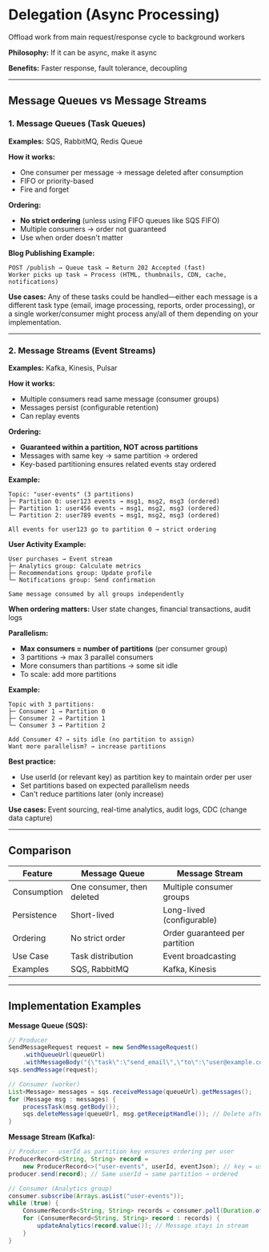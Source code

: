 # Delegation (Async Processing)

Offload work from main request/response cycle to background workers

**Philosophy:** If it can be async, make it async

**Benefits:** Faster response, fault tolerance, decoupling

---

## Message Queues vs Message Streams

### 1. Message Queues (Task Queues)

**Examples:** SQS, RabbitMQ, Redis Queue

**How it works:**
- One consumer per message → message deleted after consumption
- FIFO or priority-based
- Fire and forget

**Ordering:**
- **No strict ordering** (unless using FIFO queues like SQS FIFO)
- Multiple consumers → order not guaranteed
- Use when order doesn't matter

**Blog Publishing Example:**
```
POST /publish → Queue task → Return 202 Accepted (fast)
Worker picks up task → Process (HTML, thumbnails, CDN, cache, notifications)
```

**Use cases:** Any of these tasks could be handled—either each message is a different task type (email, image processing, reports, order processing), or a single worker/consumer might process any/all of them depending on your implementation.

---

### 2. Message Streams (Event Streams)

**Examples:** Kafka, Kinesis, Pulsar

**How it works:**
- Multiple consumers read same message (consumer groups)
- Messages persist (configurable retention)
- Can replay events

**Ordering:**
- **Guaranteed within a partition, NOT across partitions**
- Messages with same key → same partition → ordered
- Key-based partitioning ensures related events stay ordered

**Example:**
```
Topic: "user-events" (3 partitions)
├─ Partition 0: user123 events → msg1, msg2, msg3 (ordered)
├─ Partition 1: user456 events → msg1, msg2, msg3 (ordered)
└─ Partition 2: user789 events → msg1, msg2, msg3 (ordered)

All events for user123 go to partition 0 → strict ordering
```

**User Activity Example:**
```
User purchases → Event stream
├─ Analytics group: Calculate metrics
├─ Recommendations group: Update profile
└─ Notifications group: Send confirmation

Same message consumed by all groups independently
```

**When ordering matters:** User state changes, financial transactions, audit logs

**Parallelism:**
- **Max consumers = number of partitions** (per consumer group)
- 3 partitions → max 3 parallel consumers
- More consumers than partitions → some sit idle
- To scale: add more partitions

**Example:**
```
Topic with 3 partitions:
├─ Consumer 1 → Partition 0
├─ Consumer 2 → Partition 1
└─ Consumer 3 → Partition 2

Add Consumer 4? → sits idle (no partition to assign)
Want more parallelism? → increase partitions
```

**Best practice:** 
- Use userId (or relevant key) as partition key to maintain order per user
- Set partitions based on expected parallelism needs
- Can't reduce partitions later (only increase)

**Use cases:** Event sourcing, real-time analytics, audit logs, CDC (change data capture)

---

## Comparison

| Feature | Message Queue | Message Stream |
|---------|---------------|----------------|
| Consumption | One consumer, then deleted | Multiple consumer groups |
| Persistence | Short-lived | Long-lived (configurable) |
| Ordering | No strict order | Order guaranteed per partition |
| Use Case | Task distribution | Event broadcasting |
| Examples | SQS, RabbitMQ | Kafka, Kinesis |

---

## Implementation Examples

**Message Queue (SQS):**
```java
// Producer
SendMessageRequest request = new SendMessageRequest()
    .withQueueUrl(queueUrl)
    .withMessageBody("{\"task\":\"send_email\",\"to\":\"user@example.com\"}");
sqs.sendMessage(request);

// Consumer (worker)
List<Message> messages = sqs.receiveMessage(queueUrl).getMessages();
for (Message msg : messages) {
    processTask(msg.getBody());
    sqs.deleteMessage(queueUrl, msg.getReceiptHandle()); // Delete after processing
}
```

**Message Stream (Kafka):**
```java
// Producer - userId as partition key ensures ordering per user
ProducerRecord<String, String> record = 
    new ProducerRecord<>("user-events", userId, eventJson); // key = userId
producer.send(record); // Same userId → same partition → ordered

// Consumer (Analytics group)
consumer.subscribe(Arrays.asList("user-events"));
while (true) {
    ConsumerRecords<String, String> records = consumer.poll(Duration.ofMillis(100));
    for (ConsumerRecord<String, String> record : records) {
        updateAnalytics(record.value()); // Message stays in stream
    }
}
```